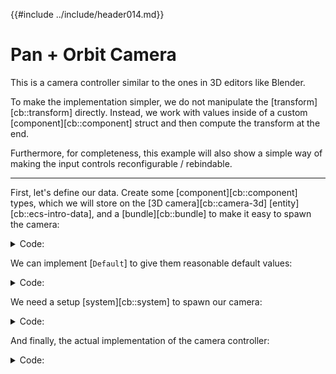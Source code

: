 {{#include ../include/header014.md}}

# Pan + Orbit Camera

This is a camera controller similar to the ones in 3D editors like Blender.

To make the implementation simpler, we do not manipulate the
[transform][cb::transform] directly. Instead, we work with values inside of
a custom [component][cb::component] struct and then compute the transform
at the end.

Furthermore, for completeness, this example will also show a simple way of
making the input controls reconfigurable / rebindable.

---

First, let's define our data. Create some [component][cb::component]
types, which we will store on the [3D camera][cb::camera-3d]
[entity][cb::ecs-intro-data], and a [bundle][cb::bundle] to make it easy to
spawn the camera:

<details>
  <summary>Code:</summary>

```rust,no_run,noplayground
{{#include ../code014/examples/pan-orbit-camera.rs:types}}
```

</details>

We can implement [`Default`] to give them reasonable default values:

<details>
  <summary>Code:</summary>

```rust,no_run,noplayground
{{#include ../code014/examples/pan-orbit-camera.rs:defaults}}
```

</details>

We need a setup [system][cb::system] to spawn our camera:

<details>
  <summary>Code:</summary>

```rust,no_run,noplayground
{{#include ../code014/examples/pan-orbit-camera.rs:setup}}
```

```rust,no_run,noplayground
{{#include ../code014/examples/pan-orbit-camera.rs:setup-app}}
```

</details>

And finally, the actual implementation of the camera controller:

<details>
  <summary>Code:</summary>

```rust,no_run,noplayground
{{#include ../code014/examples/pan-orbit-camera.rs:impl}}
```

We can add a [Run Condition][cb::rc] to tell Bevy to run
our system only if pan-orbit entities exist:

```rust,no_run,noplayground
{{#include ../code014/examples/pan-orbit-camera.rs:impl-app-rc}}
```

</details>
